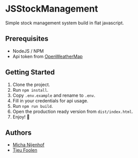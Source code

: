 # JSStockManagement
Simple stock management system build in flat javascript.

## Prerequisites
- NodeJS / NPM
- Api token from [OpenWeatherMap](https://openweathermap.org/api)

## Getting Started
1. Clone the project.
2. Run `npm install`.
3. Copy `.env.example` and rename to `.env`.
4. Fill in your credentials for api usage.
5. Run `npm run build`.
6. Open the production ready version from `dist/index.html`.
7. Enjoy! :tada:

## Authors
- [Micha Nijenhof](https://github.com/killermi200)
- [Tjeu Foolen](https://github.com/tjeufoolen)
